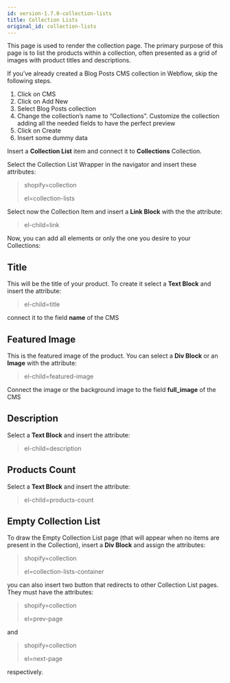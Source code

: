 ```yaml
---
id: version-1.7.0-collection-lists
title: Collection Lists
original_id: collection-lists
---
```


This page is used to render the collection page. The primary purpose of this page is to list the products within a collection, often presented as a grid of images with product titles and descriptions.

If you’ve already created a Blog Posts CMS collection in Webflow, skip the following steps.

1) Click on CMS
2) Click on Add New
3) Select Blog Posts collection
4) Change the collection’s name to “Collections”. Customize the collection adding all the needed fields to have the perfect preview
5) Click on Create
6) Insert some dummy data

Insert a **Collection List** item and connect it to **Collections** Collection.

Select the Collection List Wrapper in the navigator and insert these attributes:

> shopify=collection
>
> el=collection-lists

Select now the Collection Item and insert a **Link Block** with the the attribute:

> el-child=link

Now, you can add all elements or only the one you desire to your Collections:

## Title
This will be the title of your product. To create it select a **Text Block** and insert the attribute:

> el-child=title

connect it to the field **name** of the CMS

## Featured Image
This is the featured image of the product. You can select a **Div Block** or an **Image** with the attribute:

> el-child=featured-image

Connect the image or the background image to the field **full_image** of the CMS

## Description
Select a **Text Block** and insert the attribute:

> el-child=description

## Products Count
Select a **Text Block** and insert the attribute:

> el-child=products-count

## Empty Collection List
To draw the Empty Collection List page (that will appear when no items are present in the Collection), insert a **Div Block** and assign the attributes:

> shopify=collection
>
> el=collection-lists-container

you can also insert two button that redirects to other Collection List pages. They must have the attributes:

> shopify=collection
>
> el=prev-page

and

> shopify=collection
>
> el=next-page

respectively.